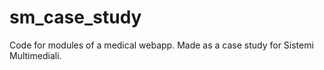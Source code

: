 # sm_case_study
Code for modules of a medical webapp. Made as a case study for Sistemi Multimediali.
